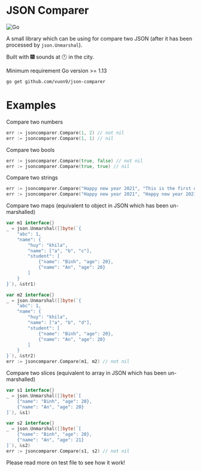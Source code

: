 # JSON Comparer

![Go](https://github.com/vuon9/jsoncomparer/workflows/Go/badge.svg)

A small library which can be using for compare two JSON (after it has been processed by `json.Unmarshal`).

Built with :fireworks: sounds at :clock12: in the city.

Minimum requirement Go version >= 1.13

```
go get github.com/vuon9/json-comparer
```

# Examples

Compare two numbers
```go
err := jsoncomparer.Compare(1, 2) // not nil
err := jsoncomparer.Compare(1, 1) // nil
```

Compare two bools
```go
err := jsoncomparer.Compare(true, false) // not nil
err := jsoncomparer.Compare(true, true) // nil
```

Compare two strings
```go
err := jsoncomparer.Compare("Happy new year 2021", "This is the first day of the year") // not nil
err := jsoncomparer.Compare("Happy new year 2021", "Happy new year 2021") // nil
```

Compare two maps (equivalent to object in JSON which has been un-marshalled)
```go
var m1 interface{}
_ = json.Unmarshal([]byte(`{
    "abc": 1,
    "name": {
        "huy": "khila",
        "name": ["a", "b", "c"],
        "student": [
            {"name": "Binh", "age": 20},
            {"name": "An", "age": 20}
        ]
    }
}`), &str1)

var m2 interface{}
_ = json.Unmarshal([]byte(`{
    "abc": 1,
    "name": {
        "huy": "khila",
        "name": ["a", "b", "d"],
        "student": [
            {"name": "Binh", "age": 20},
            {"name": "An", "age": 20}
        ]
    }
}`), &str2)
err := jsoncomparer.Compare(m1, m2) // not nil
```

Compare two slices (equivalent to array in JSON which has been un-marshalled)
```go
var s1 interface{}
_ = json.Unmarshal([]byte(`[
    {"name": "Binh", "age": 20},
    {"name": "An", "age": 20}
]`), &s1)

var s2 interface{}
_ = json.Unmarshal([]byte(`[
    {"name": "Binh", "age": 20},
    {"name": "An", "age": 21}
]`), &s2)
err := jsoncomparer.Compare(s1, s2) // not nil
```

Please read more on test file to see how it work!
